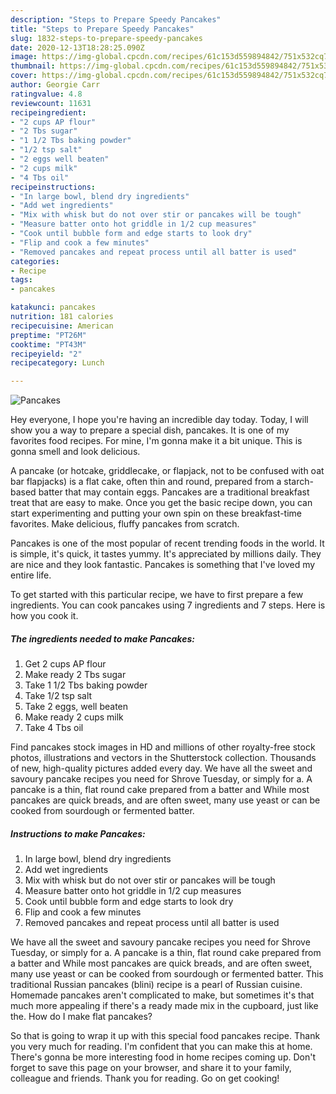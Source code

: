 ```yaml
---
description: "Steps to Prepare Speedy Pancakes"
title: "Steps to Prepare Speedy Pancakes"
slug: 1832-steps-to-prepare-speedy-pancakes
date: 2020-12-13T18:28:25.090Z
image: https://img-global.cpcdn.com/recipes/61c153d559894842/751x532cq70/pancakes-recipe-main-photo.jpg
thumbnail: https://img-global.cpcdn.com/recipes/61c153d559894842/751x532cq70/pancakes-recipe-main-photo.jpg
cover: https://img-global.cpcdn.com/recipes/61c153d559894842/751x532cq70/pancakes-recipe-main-photo.jpg
author: Georgie Carr
ratingvalue: 4.8
reviewcount: 11631
recipeingredient:
- "2 cups AP flour"
- "2 Tbs sugar"
- "1 1/2 Tbs baking powder"
- "1/2 tsp salt"
- "2 eggs well beaten"
- "2 cups milk"
- "4 Tbs oil"
recipeinstructions:
- "In large bowl, blend dry ingredients"
- "Add wet ingredients"
- "Mix with whisk but do not over stir or pancakes will be tough"
- "Measure batter onto hot griddle in 1/2 cup measures"
- "Cook until bubble form and edge starts to look dry"
- "Flip and cook a few minutes"
- "Removed pancakes and repeat process until all batter is used"
categories:
- Recipe
tags:
- pancakes

katakunci: pancakes 
nutrition: 181 calories
recipecuisine: American
preptime: "PT26M"
cooktime: "PT43M"
recipeyield: "2"
recipecategory: Lunch

---
```



![Pancakes](https://img-global.cpcdn.com/recipes/61c153d559894842/751x532cq70/pancakes-recipe-main-photo.jpg)

Hey everyone, I hope you're having an incredible day today. Today, I will show you a way to prepare a special dish, pancakes. It is one of my favorites food recipes. For mine, I'm gonna make it a bit unique. This is gonna smell and look delicious.

A pancake (or hotcake, griddlecake, or flapjack, not to be confused with oat bar flapjacks) is a flat cake, often thin and round, prepared from a starch-based batter that may contain eggs. Pancakes are a traditional breakfast treat that are easy to make. Once you get the basic recipe down, you can start experimenting and putting your own spin on these breakfast-time favorites. Make delicious, fluffy pancakes from scratch.

Pancakes is one of the most popular of recent trending foods in the world. It is simple, it's quick, it tastes yummy. It's appreciated by millions daily. They are nice and they look fantastic. Pancakes is something that I've loved my entire life.


To get started with this particular recipe, we have to first prepare a few ingredients. You can cook pancakes using 7 ingredients and 7 steps. Here is how you cook it.

<!--inarticleads1-->

##### The ingredients needed to make Pancakes:

1. Get 2 cups AP flour
1. Make ready 2 Tbs sugar
1. Take 1 1/2 Tbs baking powder
1. Take 1/2 tsp salt
1. Take 2 eggs, well beaten
1. Make ready 2 cups milk
1. Take 4 Tbs oil


Find pancakes stock images in HD and millions of other royalty-free stock photos, illustrations and vectors in the Shutterstock collection. Thousands of new, high-quality pictures added every day. We have all the sweet and savoury pancake recipes you need for Shrove Tuesday, or simply for a. A pancake is a thin, flat round cake prepared from a batter and While most pancakes are quick breads, and are often sweet, many use yeast or can be cooked from sourdough or fermented batter. 

<!--inarticleads2-->

##### Instructions to make Pancakes:

1. In large bowl, blend dry ingredients
1. Add wet ingredients
1. Mix with whisk but do not over stir or pancakes will be tough
1. Measure batter onto hot griddle in 1/2 cup measures
1. Cook until bubble form and edge starts to look dry
1. Flip and cook a few minutes
1. Removed pancakes and repeat process until all batter is used


We have all the sweet and savoury pancake recipes you need for Shrove Tuesday, or simply for a. A pancake is a thin, flat round cake prepared from a batter and While most pancakes are quick breads, and are often sweet, many use yeast or can be cooked from sourdough or fermented batter. This traditional Russian pancakes (blini) recipe is a pearl of Russian cuisine. Homemade pancakes aren&#39;t complicated to make, but sometimes it&#39;s that much more appealing if there&#39;s a ready made mix in the cupboard, just like the. How do I make flat pancakes? 

So that is going to wrap it up with this special food pancakes recipe. Thank you very much for reading. I'm confident that you can make this at home. There's gonna be more interesting food in home recipes coming up. Don't forget to save this page on your browser, and share it to your family, colleague and friends. Thank you for reading. Go on get cooking!
